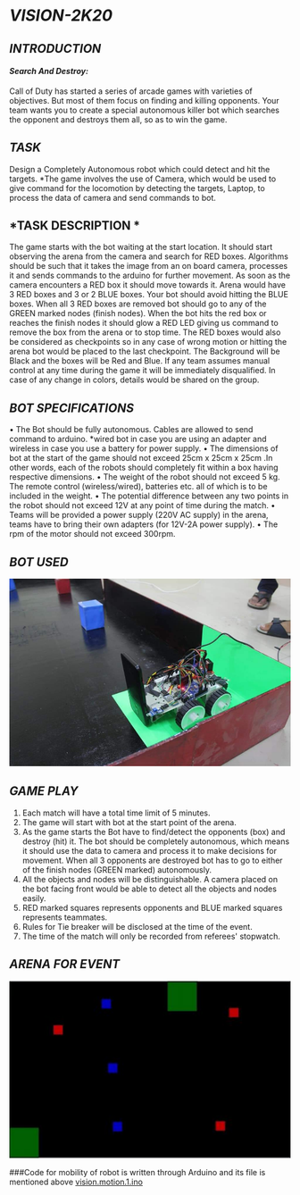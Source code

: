 # *VISION-2K20*

## *INTRODUCTION*
#### *Search And Destroy:* 
Call of Duty has started a series of arcade games with varieties of objectives. But most of  them focus on finding and killing opponents. Your team wants you to create a special  autonomous killer bot which searches the opponent and destroys them all, so as to win the  game.  

## *TASK* 
Design a Completely Autonomous robot which could detect and hit the targets. 
*The game involves the use of Camera, which would be used to give command for the  locomotion by detecting the targets, Laptop, to process the data of camera and send  commands to bot.

## *TASK DESCRIPTION *
The game starts with the bot waiting at the start location. It should start observing the arena  from the camera and search for RED boxes. Algorithms should be such that it takes the image  from an on board camera, processes it and sends commands to the arduino for further movement. As  soon as the camera encounters a RED box it should move towards it. Arena would have 3 RED  boxes and 3 or 2 BLUE boxes. Your bot should avoid hitting the BLUE boxes. When all 3 RED 
boxes are removed bot should go to any of the GREEN marked nodes (finish nodes). When the bot hits the red box or reaches the finish nodes it should glow a RED LED giving  us command to remove the box from the arena or to stop time. The RED boxes would also be considered as checkpoints so in any case of wrong motion or hitting the arena bot would  be placed to the last checkpoint. 
The Background will be Black and the boxes will be Red and Blue. If any team assumes  manual control at any time during the game it will be immediately disqualified. In case of  any change in colors, details would be shared on the group. 

## *BOT SPECIFICATIONS*  
  • The Bot should be fully autonomous. Cables are allowed to send command to arduino. 
  *wired bot in case you are using an adapter and wireless in case you use a battery for  power supply. 
  • The dimensions of bot at the start of the game should not exceed 25cm x 25cm x  25cm .In other words, each of the robots should completely fit within a box having  respective dimensions. 
  • The weight of the robot should not exceed 5 kg. The remote control (wireless/wired), batteries etc. all of which is to be included in the weight. 
  • The potential difference between any two points in the robot should not exceed 12V  at any point of time during the match. 
  • Teams will be provided a power supply (220V AC supply) in the arena, teams have to  bring their own adapters (for 12V-2A power supply). 
  • The rpm of the motor should not exceed 300rpm. 
  
## *BOT USED*
![](images/visionbot.jpeg)

## *GAME PLAY* 
  1. Each match will have a total time limit of 5 minutes. 
  2. The game will start with bot at the start point of the arena. 
  3. As the game starts the Bot have to find/detect the opponents (box) and destroy (hit) it.  The bot should be completely autonomous, which means it should use the data to  camera and process it to make decisions for movement. When all 3 opponents are  destroyed bot has to go to either of the finish nodes (GREEN marked) autonomously. 
  4. All the objects and nodes will be distinguishable. A camera placed on the bot facing  front would be able to detect all the objects and nodes easily.  
  5. RED marked squares represents opponents and BLUE marked squares represents teammates. 
  6. Rules for Tie breaker will be disclosed at the time of the event. 
  7. The time of the match will only be recorded from referees' stopwatch. 

## *ARENA FOR EVENT*
![](images/vision.png)

###Code for mobility of robot is written through Arduino and its file is mentioned above [vision.motion.1.ino](/vision.motion.1.ino) 
